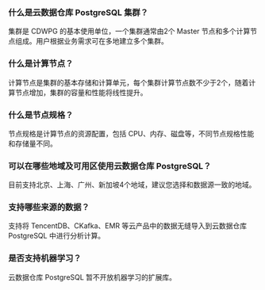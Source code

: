 ### 什么是云数据仓库 PostgreSQL 集群？
集群是 CDWPG 的基本使用单位，一个集群通常由2个 Master 节点和多个计算节点组成。用户根据业务需求可在多地建立多个集群。

### 什么是计算节点？
计算节点是集群的基本存储和计算单元，每个集群计算节点数不少于2个，随着计算节点增加，集群的容量和性能将线性提升。

### 什么是节点规格？
节点规格是计算节点的资源配置，包括 CPU、内存、磁盘等，不同节点规格性能和存储量不同。

### 可以在哪些地域及可用区使用云数据仓库 PostgreSQL？
目前支持北京、上海、广州、新加坡4个地域，建议您选择和数据源一致的地域。

### 支持哪些来源的数据？
支持将 TencentDB、CKafka、EMR 等云产品中的数据无缝导入到云数据仓库 PostgreSQL 中进行分析计算。

### 是否支持机器学习？
云数据仓库 PostgreSQL 暂不开放机器学习的扩展库。
